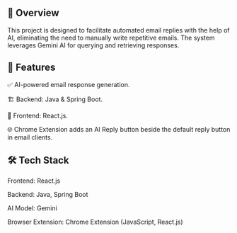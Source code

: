 ## 📝 Overview

This project is designed to facilitate automated email replies with the help of AI, eliminating the need to manually write repetitive emails. The system leverages Gemini AI for querying and retrieving responses.

## 🚀 Features

✅ AI-powered email response generation.

🏗 Backend: Java & Spring Boot.

🎨 Frontend: React.js.

🌐 Chrome Extension adds an AI Reply button beside the default reply button in email clients.

## 🛠 Tech Stack

Frontend: React.js

Backend: Java, Spring Boot

AI Model: Gemini

Browser Extension: Chrome Extension (JavaScript, React.js)
